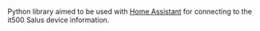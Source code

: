 Python library aimed to be used with [Home Assistant](https://www.home-assistant.io/) for connecting to the it500 Salus device information.

